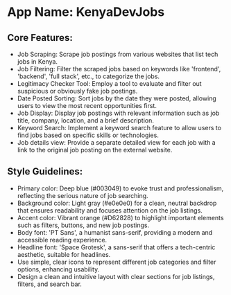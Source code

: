 # **App Name**: KenyaDevJobs

## Core Features:

- Job Scraping: Scrape job postings from various websites that list tech jobs in Kenya.
- Job Filtering: Filter the scraped jobs based on keywords like 'frontend', 'backend', 'full stack', etc., to categorize the jobs.
- Legitimacy Checker Tool: Employ a tool to evaluate and filter out suspicious or obviously fake job postings.
- Date Posted Sorting: Sort jobs by the date they were posted, allowing users to view the most recent opportunities first.
- Job Display: Display job postings with relevant information such as job title, company, location, and a brief description.
- Keyword Search: Implement a keyword search feature to allow users to find jobs based on specific skills or technologies.
- Job details view: Provide a separate detailed view for each job with a link to the original job posting on the external website.

## Style Guidelines:

- Primary color: Deep blue (#003049) to evoke trust and professionalism, reflecting the serious nature of job searching.
- Background color: Light gray (#e0e0e0) for a clean, neutral backdrop that ensures readability and focuses attention on the job listings.
- Accent color: Vibrant orange (#D62828) to highlight important elements such as filters, buttons, and new job postings.
- Body font: 'PT Sans', a humanist sans-serif, providing a modern and accessible reading experience.
- Headline font: 'Space Grotesk', a sans-serif that offers a tech-centric aesthetic, suitable for headlines.
- Use simple, clear icons to represent different job categories and filter options, enhancing usability.
- Design a clean and intuitive layout with clear sections for job listings, filters, and search bar.